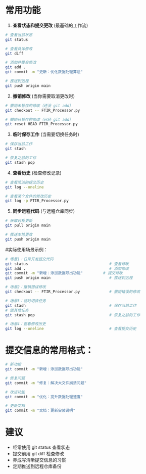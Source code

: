 
# 常用功能
1. **查看状态和提交更改** (最基础的工作流)
```bash
# 查看当前状态
git status

# 查看具体修改
git diff

# 添加并提交修改
git add .
git commit -m "更新：优化数据处理算法"

# 推送到远程
git push origin main
```

2. **撤销修改** (当你需要取消更改时)
```bash
# 撤销未暂存的修改（还没 git add）
git checkout -- FTIR_Processor.py

# 撤销已暂存的修改（已经 git add）
git reset HEAD FTIR_Processor.py
```

3. **临时保存工作** (当需要切换任务时)
```bash
# 保存当前工作
git stash

# 恢复之前的工作
git stash pop
```

4. **查看历史** (检查修改记录)
```bash
# 查看简洁的提交历史
git log --oneline

# 查看某个文件的修改历史
git log -p FTIR_Processor.py
```

5. **同步远程代码** (与远程仓库同步)
```bash
# 获取远程更新
git pull origin main

# 推送本地更改
git push origin main
```

#实际使用场景示例：
```bash
# 场景1：日常开发提交代码
git status                                    # 查看修改
git add .                                     # 添加修改
git commit -m "新增：添加数据导出功能"         # 提交修改
git push origin main                          # 推送到远程

# 场景2：撤销错误修改
git checkout -- FTIR_Processor.py             # 撤销错误的修改

# 场景3：临时切换任务
git stash                                     # 保存当前工作
# 做其他任务
git stash pop                                 # 恢复之前的工作

# 场景4：查看修改历史
git log --oneline                             # 查看提交历史
```

# 提交信息的常用格式：
```bash
# 新功能
git commit -m "新增：添加数据导出功能"

# 修复问题
git commit -m "修复：解决大文件崩溃问题"

# 改进功能
git commit -m "优化：提升数据处理速度"

# 更新文档
git commit -m "文档：更新安装说明"
``` 

# 建议
- 经常使用 git status 查看状态
- 提交前用 git diff 检查修改
- 养成写清晰提交信息的习惯
- 定期推送到远程仓库备份
